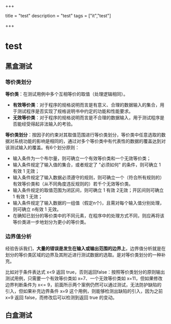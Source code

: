 

+++

title = "test"
description = "test"
tags = ["it","test"]

+++



# test

## 黑盒测试

### 等价类划分

**等价类**：在测试用例中多个互相等价的取值（处理逻辑相同）。

- **有效等价类**：对于程序的规格说明而言是有意义、合理的数据输入的集合，用于测试程序是否实现了规格说明书中约定的功能和性能要求。
- **无效等价类**：对于程序的规格说明而言是不合理的数据输入，用于测试程序是否能经受得起非法输入的考验。

**等价类划分**：按因子的约束对其取值范围进行等价类划分，等价类中任意选取的数据对系统功能的影响是相同的，通过对多个等价类中有代表性的数据的覆盖达到对该测试输入的覆盖。有6个划分原则：

- 输入条件为一个布尔量，则可确立一个有效等价类和一个无效等价类；
- 输入条件规定了输入值的集合，或者规定了 "必须如何" 的条件，则可确立 1 有效 1 无效；
- 输入条件规定了输入数据必须遵守的规则，则可确立一个（符合所有规则的）有效等价类和（从不同角度违反规则的）若千个无效等价类。
- 输入条件规定的取值范围为闭区间，则可确立 1 有效 2无效；开区间则可确立 1 有效 1 无效；
- 输入条件规定了输入数据的一组值（假定n个)，且需对每个输入值分别处理，则可确立 n有效 1 无效。
- 在确知已划分的等价类中的不同元素，在程序中的处理方式不同，则应再将该等价类进一步地划分为更小的等价类。

### 边界值分析

经验告诉我们，**大量的错误是发生在输入或输出范围的边界上**，边界值分析就是在划分的等价类区域的边界及其附近进行测试数据的选取。是对等价类划分的一种补充。

比如对于条件表达式 x<9 返回 true，否则返回false：按照等价类划分的原则输出测试用例，只需要一个有效等价类如 x=7、一个无效等价类如 x=11，但如果修改边界判断条件为 x<= 9，前面所示两个案例仍然可以通过测试，无法防护缺陷的引入，但如果补充边界条件 x=9 这个用例，则能够检测出缺陷的引入，因为之前 x=9 返回 false，而修改后可以检测到返回 true 的变动。



## 白盒测试
